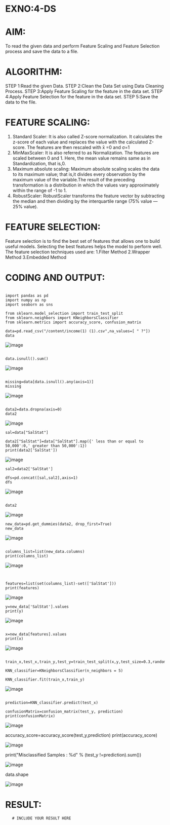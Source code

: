 # EXNO:4-DS
# AIM:
To read the given data and perform Feature Scaling and Feature Selection process and save the
data to a file.

# ALGORITHM:
STEP 1:Read the given Data.
STEP 2:Clean the Data Set using Data Cleaning Process.
STEP 3:Apply Feature Scaling for the feature in the data set.
STEP 4:Apply Feature Selection for the feature in the data set.
STEP 5:Save the data to the file.

# FEATURE SCALING:
1. Standard Scaler: It is also called Z-score normalization. It calculates the z-score of each value and replaces the value with the calculated Z-score. The features are then rescaled with x̄ =0 and σ=1
2. MinMaxScaler: It is also referred to as Normalization. The features are scaled between 0 and 1. Here, the mean value remains same as in Standardization, that is,0.
3. Maximum absolute scaling: Maximum absolute scaling scales the data to its maximum value; that is,it divides every observation by the maximum value of the variable.The result of the preceding transformation is a distribution in which the values vary approximately within the range of -1 to 1.
4. RobustScaler: RobustScaler transforms the feature vector by subtracting the median and then dividing by the interquartile range (75% value — 25% value).

# FEATURE SELECTION:
Feature selection is to find the best set of features that allows one to build useful models. Selecting the best features helps the model to perform well.
The feature selection techniques used are:
1.Filter Method
2.Wrapper Method
3.Embedded Method

# CODING AND OUTPUT:
```

import pandas as pd
import numpy as np
import seaborn as sns

from sklearn.model_selection import train_test_split
from sklearn.neighbors import KNeighborsClassifier
from sklearn.metrics import accuracy_score, confusion_matrix

data=pd.read_csv("/content/income(1) (1).csv",na_values=[ " ?"])
data
```

![image](https://github.com/Sangavi-suresh/EXNO-4-DS/assets/118541861/09cec392-423e-4d11-ac94-d9ff0a36a502)


```

data.isnull().sum()
```

![image](https://github.com/Sangavi-suresh/EXNO-4-DS/assets/118541861/dd0b24a8-db5f-4d35-80cf-bd22e12c8aca)

```

missing=data[data.isnull().any(axis=1)]
missing
```

![image](https://github.com/Sangavi-suresh/EXNO-4-DS/assets/118541861/f97d32d8-f6f4-4f42-9c78-5555cd8a9803)


```

data2=data.dropna(axis=0)
data2
```

![image](https://github.com/Sangavi-suresh/EXNO-4-DS/assets/118541861/72bb8410-6b47-413c-ad3f-17ef945e24b0)


```
sal=data["SalStat"]

data2["SalStat"]=data["SalStat"].map({' less than or equal to 50,000':0,' greater than 50,000':1})
print(data2['SalStat'])
```

![image](https://github.com/Sangavi-suresh/EXNO-4-DS/assets/118541861/6b7a3a68-c985-4490-a956-472fdb4d59f2)


```
sal2=data2['SalStat']

dfs=pd.concat([sal,sal2],axis=1)
dfs
```

![image](https://github.com/Sangavi-suresh/EXNO-4-DS/assets/118541861/1e8f8f7e-a502-4235-b6da-6924f3a8cb8e)


```

data2

```

![image](https://github.com/Sangavi-suresh/EXNO-4-DS/assets/118541861/94718a8e-302d-4b80-9365-3dd58768b00a)


```
new_data=pd.get_dummies(data2, drop_first=True)
new_data
```

![image](https://github.com/Sangavi-suresh/EXNO-4-DS/assets/118541861/a24cc11f-e8d9-428a-819b-ad81082402ee)


```

columns_list=list(new_data.columns)
print(columns_list)

```

![image](https://github.com/Sangavi-suresh/EXNO-4-DS/assets/118541861/b2c13343-924d-456b-b671-57e759fbbe3e)


```


features=list(set(columns_list)-set(['SalStat']))
print(features)
```

![image](https://github.com/Sangavi-suresh/EXNO-4-DS/assets/118541861/28c1db26-10bf-4fd4-8fa3-6e4263d267ed)


```
y=new_data['SalStat'].values
print(y)

```

![image](https://github.com/Sangavi-suresh/EXNO-4-DS/assets/118541861/0acbdf6b-edc4-41ff-bceb-18c3e5d8dade)


```

x=new_data[features].values
print(x)

```

![image](https://github.com/Sangavi-suresh/EXNO-4-DS/assets/118541861/28ef6da4-d912-4506-882f-b6296186f04c)


```

train_x,test_x,train_y,test_y=train_test_split(x,y,test_size=0.3,random_state=0)

KNN_classifier=KNeighborsClassifier(n_neighbors = 5)

KNN_classifier.fit(train_x,train_y)
```


![image](https://github.com/Sangavi-suresh/EXNO-4-DS/assets/118541861/bf06e4d1-df44-4bb1-ba86-d980318427cc)


```

prediction=KNN_classifier.predict(test_x)

confusionMatrix=confusion_matrix(test_y, prediction)
print(confusionMatrix)
```

![image](https://github.com/Sangavi-suresh/EXNO-4-DS/assets/118541861/78d3191b-60a0-41bd-ac5d-67ab34903624)




accuracy_score=accuracy_score(test_y,prediction)
print(accuracy_score)


![image](https://github.com/Sangavi-suresh/EXNO-4-DS/assets/118541861/1e49508b-dcf6-4117-81db-63429621690c)


print("Misclassified Samples : %d" % (test_y !=prediction).sum())

![image](https://github.com/Sangavi-suresh/EXNO-4-DS/assets/118541861/daaef5b9-7473-4547-91c7-6b8d95b48156)


data.shape

![image](https://github.com/Sangavi-suresh/EXNO-4-DS/assets/118541861/59090e8d-a449-48ed-9ce3-1c32358c7096)





































# RESULT:
       # INCLUDE YOUR RESULT HERE

